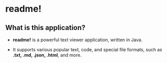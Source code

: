 # readme!

## What is this application?
* **readme!** is a powerful text viewer application, written in Java.


* It supports various popular text, code, and special file formats, such as **.txt, .md, .json, .html**, and more.